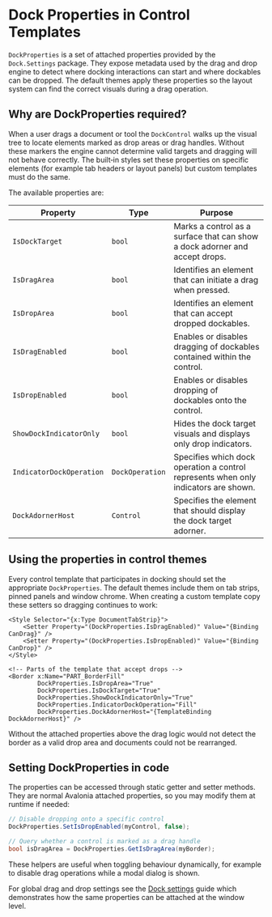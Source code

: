 # Dock Properties in Control Templates

`DockProperties` is a set of attached properties provided by the `Dock.Settings` package. They expose metadata used by the drag and drop engine to detect where docking interactions can start and where dockables can be dropped. The default themes apply these properties so the layout system can find the correct visuals during a drag operation.

## Why are DockProperties required?

When a user drags a document or tool the `DockControl` walks up the visual tree to locate elements marked as drop areas or drag handles. Without these markers the engine cannot determine valid targets and dragging will not behave correctly. The built‑in styles set these properties on specific elements (for example tab headers or layout panels) but custom templates must do the same.

The available properties are:

| Property | Type | Purpose |
| -------- | ---- | ------- |
| `IsDockTarget` | `bool` | Marks a control as a surface that can show a dock adorner and accept drops. |
| `IsDragArea` | `bool` | Identifies an element that can initiate a drag when pressed. |
| `IsDropArea` | `bool` | Identifies an element that can accept dropped dockables. |
| `IsDragEnabled` | `bool` | Enables or disables dragging of dockables contained within the control. |
| `IsDropEnabled` | `bool` | Enables or disables dropping of dockables onto the control. |
| `ShowDockIndicatorOnly` | `bool` | Hides the dock target visuals and displays only drop indicators. |
| `IndicatorDockOperation` | `DockOperation` | Specifies which dock operation a control represents when only indicators are shown. |
| `DockAdornerHost` | `Control` | Specifies the element that should display the dock target adorner. |

## Using the properties in control themes

Every control template that participates in docking should set the appropriate `DockProperties`. The default themes include them on tab strips, pinned panels and window chrome. When creating a custom template copy these setters so dragging continues to work:

```xaml
<Style Selector="{x:Type DocumentTabStrip}">
    <Setter Property="(DockProperties.IsDragEnabled)" Value="{Binding CanDrag}" />
    <Setter Property="(DockProperties.IsDropEnabled)" Value="{Binding CanDrop}" />
</Style>

<!-- Parts of the template that accept drops -->
<Border x:Name="PART_BorderFill"
        DockProperties.IsDropArea="True"
        DockProperties.IsDockTarget="True"
        DockProperties.ShowDockIndicatorOnly="True"
        DockProperties.IndicatorDockOperation="Fill"
        DockProperties.DockAdornerHost="{TemplateBinding DockAdornerHost}" />
```

Without the attached properties above the drag logic would not detect the border as a valid drop area and documents could not be rearranged.

## Setting DockProperties in code

The properties can be accessed through static getter and setter methods. They are normal Avalonia attached properties, so you may modify them at runtime if needed:

```csharp
// Disable dropping onto a specific control
DockProperties.SetIsDropEnabled(myControl, false);

// Query whether a control is marked as a drag handle
bool isDragArea = DockProperties.GetIsDragArea(myBorder);
```

These helpers are useful when toggling behaviour dynamically, for example to disable drag operations while a modal dialog is shown.

For global drag and drop settings see the [Dock settings](dock-settings.md) guide which demonstrates how the same properties can be attached at the window level.
